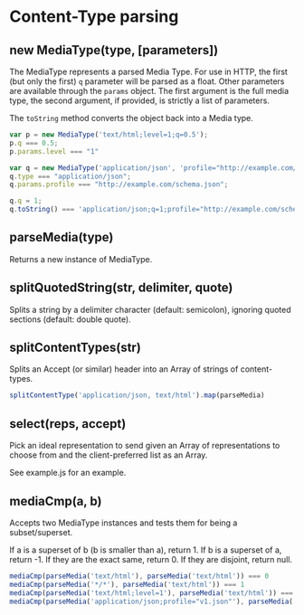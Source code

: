 # Content-Type parsing

## new MediaType(type, [parameters])

The MediaType represents a parsed Media Type. For use in HTTP, the first (but only the first) `q` parameter will be parsed as a float.
Other parameters are available through the `params` object.
The first argument is the full media type, the second argument, if provided, is strictly a list of parameters.

The `toString` method converts the object back into a Media type.

```javascript
var p = new MediaType('text/html;level=1;q=0.5');
p.q === 0.5;
p.params.level === "1"

var q = new MediaType('application/json', 'profile="http://example.com/schema.json"');
q.type === "application/json";
q.params.profile === "http://example.com/schema.json";

q.q = 1;
q.toString() === 'application/json;q=1;profile="http://example.com/schema.json"';
```

## parseMedia(type)
Returns a new instance of MediaType.

## splitQuotedString(str, delimiter, quote)
Splits a string by a delimiter character (default: semicolon), ignoring quoted sections (default: double quote).


## splitContentTypes(str)
Splits an Accept (or similar) header into an Array of strings of content-types.

```javascript
splitContentType('application/json, text/html').map(parseMedia)
```

## select(reps, accept)
Pick an ideal representation to send given an Array of representations to choose from and the client-preferred list as an Array.

See example.js for an example.

## mediaCmp(a, b)

Accepts two MediaType instances and tests them for being a subset/superset.

If a is a superset of b (b is smaller than a), return 1.
If b is a superset of a, return -1.
If they are the exact same, return 0.
If they are disjoint, return null.

```javascript
mediaCmp(parseMedia('text/html'), parseMedia('text/html')) === 0
mediaCmp(parseMedia('*/*'), parseMedia('text/html')) === 1
mediaCmp(parseMedia('text/html;level=1'), parseMedia('text/html')) === -1
mediaCmp(parseMedia('application/json;profile="v1.json"'), parseMedia('application/json;profile="v2.json"')) === null
```
